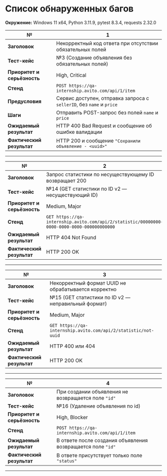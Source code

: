 # Список обнаруженных багов

**Окружение:** Windows 11 x64, Python 3.11.9, pytest 8.3.4, requests 2.32.0

| №  | 1 |
|----|---|
| **Заголовок**           | Некорректный код ответа при отсутствии обязательных полей |
| **Тест-кейс**           | №3 (Создание объявления без обязательных полей) |
| **Приоритет и серьёзность** | High, Critical |
| **Стенд**               | `POST https://qa-internship.avito.com/api/1/item` |
| **Предусловия**         | Сервис доступен, отправка запроса с `sellerID`, без `name` и `price` |
| **Шаги**                | Отправить POST-запрос без полей `name` и `price` |
| **Ожидаемый результат** | HTTP 400 Bad Request и сообщение об ошибке валидации |
| **Фактический результат** | HTTP 200 и сообщение `"Сохранили объявление - <uuid>"` |

---

| №  | 2 |
|----|---|
| **Заголовок**           | Запрос статистики по несуществующему ID возвращает 200 |
| **Тест-кейс**           | №14 (GET статистики по ID v2 — несуществующий ID) |
| **Приоритет и серьёзность** | Medium, Major |
| **Стенд**               | `GET https://qa-internship.avito.com/api/2/statistic/00000000-0000-0000-0000-000000000000` |
| **Ожидаемый результат** | HTTP 404 Not Found |
| **Фактический результат** | HTTP 200 OK |

---

| №  | 3 |
|----|---|
| **Заголовок**           | Некорректный формат UUID не обрабатывается корректно |
| **Тест-кейс**           | №15 (GET статистики по ID v2 — неправильный формат) |
| **Приоритет и серьёзность** | Medium, Major |
| **Стенд**               | `GET https://qa-internship.avito.com/api/2/statistic/not-uuid` |
| **Ожидаемый результат** | HTTP 400 или 404 |
| **Фактический результат** | HTTP 200 OK |

---

| №  | 4 |
|----|---|
| **Заголовок**           | При создании объявления не возвращается поле `"id"` |
| **Тест-кейс**           | №16 (Удаление объявления по id) |
| **Приоритет и серьёзность** | High, Blocker |
| **Стенд**               | `POST https://qa-internship.avito.com/api/1/item` |
| **Ожидаемый результат** | В ответе после создания объявления возвращается поле `"id"` |
| **Фактический результат** | В ответе присутствует только поле `"status"` |

---

